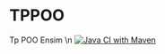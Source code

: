 # TPPOO
Tp POO Ensim \n
[![Java CI with Maven](https://github.com/Florian-Bauge/TPPOO/actions/workflows/maven.yml/badge.svg)](https://github.com/Florian-Bauge/TPPOO/actions/workflows/maven.yml)



